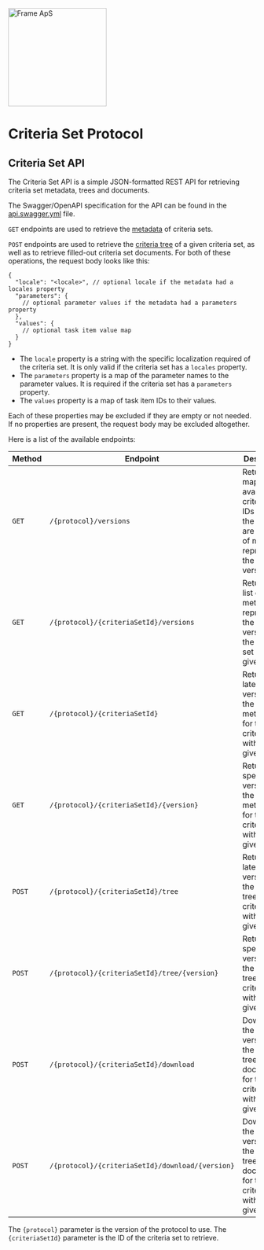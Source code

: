 <img alt="Frame ApS" src="https://openframe-public.s3.eu-west-1.amazonaws.com/assets/logo-text-google-admin.png" width="200" />

# Criteria Set Protocol

## Criteria Set API
The Criteria Set API is a simple JSON-formatted REST API for retrieving criteria set metadata, trees and documents.

The Swagger/OpenAPI specification for the API can be found in the [api.swagger.yml](api.swagger.yml) file.

`GET` endpoints are used to retrieve the [metadata](../schemas/README.md#metadata-schema) of criteria sets.

`POST` endpoints are used to retrieve the [criteria tree](../schemas/README.md#criteria-tree-schema) of a given criteria set, as well
as to retrieve filled-out criteria set documents. For both of these operations, the request body looks like this:
```json5
{
  "locale": "<locale>", // optional locale if the metadata had a locales property 
  "parameters": {
    // optional parameter values if the metadata had a parameters property
  },
  "values": {
    // optional task item value map
  }
}
```

- The `locale` property is a string with the specific localization required of the criteria set. It is only valid if the criteria set has a `locales` property.
- The `parameters` property is a map of the parameter names to the parameter values. It is required if the criteria set has a `parameters` property.
- The `values` property is a map of task item IDs to their values.

Each of these properties may be excluded if they are empty or not needed. If no properties are present, the request body may be excluded altogether.

Here is a list of the available endpoints:

| Method | Endpoint                                         | Description                                                                                                             |
|--------|--------------------------------------------------|-------------------------------------------------------------------------------------------------------------------------|
| `GET`  | `/{protocol}/versions`                           | Returns a map of available criteria set IDs where the values are arrays of metadata representing the available versions |
| `GET`  | `/{protocol}/{criteriaSetId}/versions`           | Returns a list of metadata representing the available versions for the criteria set with the given ID                   |
| `GET`  | `/{protocol}/{criteriaSetId}`                    | Returns the latest version of the metadata for the criteria set with the given ID                                       |
| `GET`  | `/{protocol}/{criteriaSetId}/{version}`          | Returns a specific version of the metadata for the criteria set with the given ID                                       |
| `POST` | `/{protocol}/{criteriaSetId}/tree`               | Returns the latest version of the criteria tree for the criteria set with the given ID                                  |
| `POST` | `/{protocol}/{criteriaSetId}/tree/{version}`     | Returns the specific version of the criteria tree for the criteria set with the given ID                                |
| `POST` | `/{protocol}/{criteriaSetId}/download`           | Downloads the latest version of the criteria tree document for the criteria set with the given ID                       |
| `POST` | `/{protocol}/{criteriaSetId}/download/{version}` | Downloads the specific version of the criteria tree document for the criteria set with the given ID                     |

The `{protocol}` parameter is the version of the protocol to use. The `{criteriaSetId}` parameter is the ID of the criteria set to retrieve.
